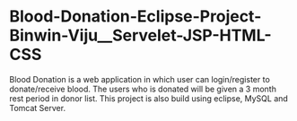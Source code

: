 # Blood-Donation-Eclipse-Project-Binwin-Viju__Servelet-JSP-HTML-CSS
Blood Donation is a web application in which user can login/register to donate/receive blood. The users who is donated will be given a 3 month rest period in donor list. This project is also build using eclipse, MySQL and Tomcat Server.  
